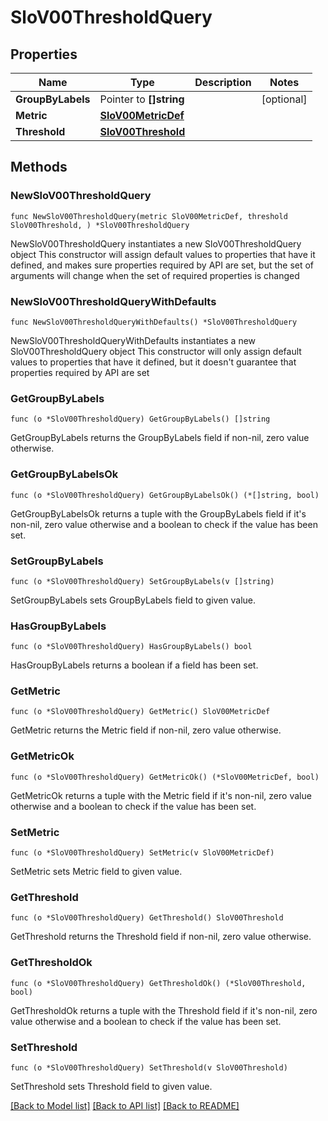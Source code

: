 # SloV00ThresholdQuery

## Properties

Name | Type | Description | Notes
------------ | ------------- | ------------- | -------------
**GroupByLabels** | Pointer to **[]string** |  | [optional] 
**Metric** | [**SloV00MetricDef**](SloV00MetricDef.md) |  | 
**Threshold** | [**SloV00Threshold**](SloV00Threshold.md) |  | 

## Methods

### NewSloV00ThresholdQuery

`func NewSloV00ThresholdQuery(metric SloV00MetricDef, threshold SloV00Threshold, ) *SloV00ThresholdQuery`

NewSloV00ThresholdQuery instantiates a new SloV00ThresholdQuery object
This constructor will assign default values to properties that have it defined,
and makes sure properties required by API are set, but the set of arguments
will change when the set of required properties is changed

### NewSloV00ThresholdQueryWithDefaults

`func NewSloV00ThresholdQueryWithDefaults() *SloV00ThresholdQuery`

NewSloV00ThresholdQueryWithDefaults instantiates a new SloV00ThresholdQuery object
This constructor will only assign default values to properties that have it defined,
but it doesn't guarantee that properties required by API are set

### GetGroupByLabels

`func (o *SloV00ThresholdQuery) GetGroupByLabels() []string`

GetGroupByLabels returns the GroupByLabels field if non-nil, zero value otherwise.

### GetGroupByLabelsOk

`func (o *SloV00ThresholdQuery) GetGroupByLabelsOk() (*[]string, bool)`

GetGroupByLabelsOk returns a tuple with the GroupByLabels field if it's non-nil, zero value otherwise
and a boolean to check if the value has been set.

### SetGroupByLabels

`func (o *SloV00ThresholdQuery) SetGroupByLabels(v []string)`

SetGroupByLabels sets GroupByLabels field to given value.

### HasGroupByLabels

`func (o *SloV00ThresholdQuery) HasGroupByLabels() bool`

HasGroupByLabels returns a boolean if a field has been set.

### GetMetric

`func (o *SloV00ThresholdQuery) GetMetric() SloV00MetricDef`

GetMetric returns the Metric field if non-nil, zero value otherwise.

### GetMetricOk

`func (o *SloV00ThresholdQuery) GetMetricOk() (*SloV00MetricDef, bool)`

GetMetricOk returns a tuple with the Metric field if it's non-nil, zero value otherwise
and a boolean to check if the value has been set.

### SetMetric

`func (o *SloV00ThresholdQuery) SetMetric(v SloV00MetricDef)`

SetMetric sets Metric field to given value.


### GetThreshold

`func (o *SloV00ThresholdQuery) GetThreshold() SloV00Threshold`

GetThreshold returns the Threshold field if non-nil, zero value otherwise.

### GetThresholdOk

`func (o *SloV00ThresholdQuery) GetThresholdOk() (*SloV00Threshold, bool)`

GetThresholdOk returns a tuple with the Threshold field if it's non-nil, zero value otherwise
and a boolean to check if the value has been set.

### SetThreshold

`func (o *SloV00ThresholdQuery) SetThreshold(v SloV00Threshold)`

SetThreshold sets Threshold field to given value.



[[Back to Model list]](../README.md#documentation-for-models) [[Back to API list]](../README.md#documentation-for-api-endpoints) [[Back to README]](../README.md)


